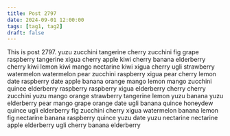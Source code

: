 ```yaml
---
title: Post 2797
date: 2024-09-01 12:00:00
tags: [tag1, tag2]
draft: false
---
```

This is post 2797.
yuzu
zucchini
tangerine
cherry
zucchini
fig
grape
raspberry
tangerine
xigua
cherry
apple
kiwi
cherry
banana
elderberry
cherry
kiwi
lemon
kiwi
mango
nectarine
kiwi
xigua
cherry
ugli
strawberry
watermelon
watermelon
pear
zucchini
raspberry
xigua
pear
cherry
lemon
date
raspberry
date
apple
banana
orange
mango
lemon
mango
zucchini
quince
elderberry
raspberry
raspberry
xigua
elderberry
cherry
cherry
zucchini
yuzu
mango
orange
strawberry
tangerine
lemon
yuzu
banana
yuzu
elderberry
pear
mango
grape
orange
date
ugli
banana
quince
honeydew
quince
ugli
elderberry
fig
zucchini
cherry
xigua
watermelon
banana
lemon
fig
nectarine
banana
raspberry
quince
yuzu
date
yuzu
nectarine
nectarine
apple
elderberry
ugli
cherry
banana
elderberry

